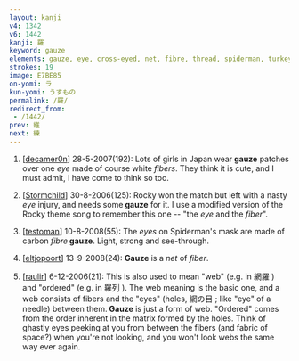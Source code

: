 ```yaml
---
layout: kanji
v4: 1342
v6: 1442
kanji: 羅
keyword: gauze
elements: gauze, eye, cross-eyed, net, fibre, thread, spiderman, turkey
strokes: 19
image: E7BE85
on-yomi: ラ
kun-yomi: うすもの
permalink: /羅/
redirect_from:
 - /1442/
prev: 維
next: 練
---
```


1) [<a href="http://kanji.koohii.com/profile/decamer0n">decamer0n</a>] 28-5-2007(192): Lots of girls in Japan wear<strong> gauze</strong> patches over one <em>eye</em> made of course white <em>fibers</em>. They think it is cute, and I must admit, I have come to think so too.

2) [<a href="http://kanji.koohii.com/profile/Stormchild">Stormchild</a>] 30-8-2006(125): Rocky won the match but left with a nasty <em>eye</em> injury, and needs some<strong> gauze</strong> for it. I use a modified version of the Rocky theme song to remember this one -- &quot;the <em>eye</em> and the <em>fiber</em>&quot;.

3) [<a href="http://kanji.koohii.com/profile/testoman">testoman</a>] 10-8-2008(55): The <em>eyes</em> on Spiderman&#039;s mask are made of carbon <em>fibre</em><strong> gauze</strong>. Light, strong and see-through.

4) [<a href="http://kanji.koohii.com/profile/eltjopoort">eltjopoort</a>] 13-9-2008(24): <strong>Gauze</strong> is a <em>net</em> of <em>fiber</em>.

5) [<a href="http://kanji.koohii.com/profile/raulir">raulir</a>] 6-12-2006(21): This is also used to mean &quot;web&quot; (e.g. in 網羅 ) and &quot;ordered&quot; (e.g. in 羅列 ). The web meaning is the basic one, and a web consists of fibers and the &quot;eyes&quot; (holes, 網の目 ; like &quot;eye&quot; of a needle) between them.<strong> Gauze</strong> is just a form of web. &quot;Ordered&quot; comes from the order inherent in the matrix formed by the holes. Think of ghastly eyes peeking at you from between the fibers (and fabric of space?) when you&#039;re not looking, and you won&#039;t look webs the same way ever again.

